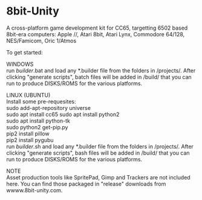 # 8bit-Unity
A cross-platform game development kit for CC65, targetting 6502 based 8bit-era computers: Apple //, Atari 8bit, Atari Lynx, Commodore 64/128, NES/Famicom, Oric 1/Atmos
	
To get started:

WINDOWS  
run _builder_.bat and load any *.builder file from the folders in /projects/. After clicking "generate scripts", batch files will be added in /build/ that you can run to produce DISKS/ROMS for the various platforms.

LINUX (UBUNTU)  
Install some pre-requesites:  
sudo add-apt-repository universe  
sudo apt install cc65
sudo apt install python2  
sudo apt install python-tk  
sudo python2 get-pip.py  
pip2 install pillow  
pip2 install pygubu  
run _builder_.sh and load any *.builder file from the folders in /projects/. After clicking "generate scripts", bash files will be added in /build/ that you can run to produce DISKS/ROMS for the various platforms.

NOTE  
Asset production tools like SpritePad, Gimp and Trackers are not included here. You can find those packaged in "release" downloads from wwww.8bit-unity.com.

